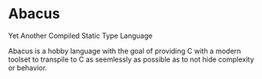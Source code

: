 # Abacus
Yet Another Compiled Static Type Language

Abacus is a hobby language with the goal of providing C with a modern toolset to transpile to C as seemlessly as possible as to not hide complexity or behavior.
